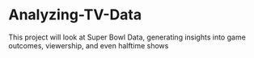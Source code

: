 # Analyzing-TV-Data
This project will look at Super Bowl Data, generating insights into game outcomes, viewership, and even halftime shows
